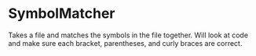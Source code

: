 # SymbolMatcher
Takes a file and matches the symbols in the file together. 
Will look at code and make sure each bracket, parentheses, and curly braces are correct. 
